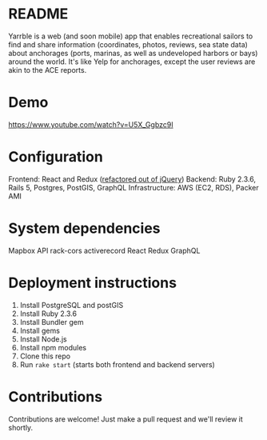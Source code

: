 # README

Yarrble is a web (and soon mobile) app that enables recreational sailors to find and share information (coordinates, photos, reviews, sea state data) about anchorages (ports, marinas, as well as undeveloped harbors or bays) around the world. It's like Yelp for anchorages, except the user reviews are akin to the ACE reports.

# Demo

https://www.youtube.com/watch?v=U5X_Ggbzc9I

# Configuration

Frontend: React and Redux ([refactored out of jQuery](https://medium.com/@mikkanthrope/migrating-to-react-5536447f5b67))
Backend: Ruby 2.3.6, Rails 5, Postgres, PostGIS, GraphQL
Infrastructure: AWS (EC2, RDS), Packer AMI

# System dependencies

Mapbox API
rack-cors
activerecord
React
Redux
GraphQL

# Deployment instructions

1) Install PostgreSQL and postGIS
2) Install Ruby 2.3.6
3) Install Bundler gem
4) Install gems
5) Install Node.js
6) Install npm modules
7) Clone this repo
8) Run `rake start` (starts both frontend and backend servers)

# Contributions

Contributions are welcome! Just make a pull request and we'll review it shortly.
